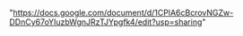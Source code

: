 "https://docs.google.com/document/d/1CPlA6cBcrovNGZw-DDnCy67oYIuzbWgnJRzTJYpgfk4/edit?usp=sharing" 
